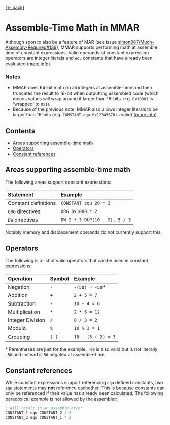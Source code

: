 [[← back]](./README.md)

# Assemble-Time Math in MMAR

Although soon to also be a feature of MAR (see issue [simon987/Much-Assembly-Required#139](https://github.com/simon987/Much-Assembly-Required/issues/139)), MMAR supports performing math at assemble time of constant expressions. Valid operands of constant expression operators are integer literals and `equ` constants that have already been evaluated ([more info](#constant-references)).

### Notes
- MMAR does 64-bit math on all integers at assemble-time and then truncates the result to 16-bit when outputting assembled code (which means values will wrap around if larger than 16-bits. e.g. `0x10001` is 'wrapped' to `0x1`).
- Because of the previous note, MMAR also allows integer literals to be larger than 16-bits (e.g. `CONSTANT equ 0x12345678` is valid) ([more info](./integer-literal-extras.md#64-bit-literals)).

## Contents
- [Areas supporting assemble-time math](#areas-supporting-assemble-time-math)
- [Operators](#operators)
- [Constant references](#constant-references)

## Areas supporting assemble-time math
The following areas support constant expressions:

| Statement            | Example                       |
| :------------------- | :---------------------------- |
| Constant definitions | `CONSTANT equ 20 * 3`         |
| `ORG` directives     | `ORG 0x1000 * 2`              |
| `DW` directives      | `DW 2 * 3 DUP(10 - 2), 5 / 3` |

Notably memory and displacement operands do not currently support this.

## Operators
The following is a list of valid operators that can be used in constant expressions:

| Operation        | Symbol | Example            |
| :--------------- | :----- | :----------------- |
| Negation         | `-`    | `-(50) = -50`*     |
| Addition         | `+`    | `2 + 5 = 7`        |
| Subtraction      | `-`    | `10 - 4 = 6`       |
| Multiplication   | `*`    | `2 * 6 = 12`       |
| Integer Division | `/`    | `8 / 3 = 2`        |
| Modulo           | `%`    | `10 % 3 = 1`       |
| Grouping         | `( )`  | `10 - (5 + 2) = 3` | 

\* Parentheses are just for the example, `-50` is also valid but is not literally `-50` and instead is `50` negated at assemble-time.

## Constant references
While constant expressions support referencing `equ` defined constants, two `equ` statements may **not** reference eachother. This is because constants can only be referenced if their value has already been calculated. The following paradoxical example is not allowed by the assembler:

```asm
; Will result in an assemble error
CONSTANT_1 equ CONSTANT_2 / 2
CONSTANT_2 equ CONSTANT_1 * 2
```